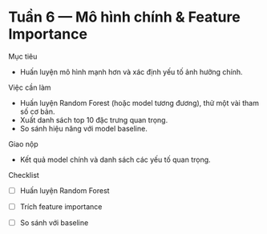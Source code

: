 # Tuần 6 — Mô hình chính & Feature Importance

Mục tiêu
- Huấn luyện mô hình mạnh hơn và xác định yếu tố ảnh hưởng chính.

Việc cần làm
- Huấn luyện Random Forest (hoặc model tương đương), thử một vài tham số cơ bản.
- Xuất danh sách top 10 đặc trưng quan trọng.
- So sánh hiệu năng với model baseline.

Giao nộp
- Kết quả model chính và danh sách các yếu tố quan trọng.

Checklist
- [ ] Huấn luyện Random Forest
- [ ] Trích feature importance
- [ ] So sánh với baseline

